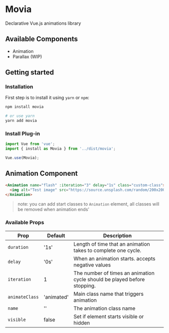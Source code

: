 # Movia

Declarative Vue.js animations library

## Available Components

* Animation
* Parallax (WIP)

## Getting started

### Installation

First step is to install it using `yarn` or `npm`:

```bash
npm install movia

# or use yarn
yarn add movia
```

### Install Plug-in

```js
import Vue from 'vue';
import { install as Movia } from '../dist/movia';

Vue.use(Movia);
```

## Animation Component

```html
<Animation name="flash" :iteration="3" delay="1s" class="custom-class">
  <img alt="Test image" src="https://source.unsplash.com/random/200x200">
</Animation>
```

> note: you can add start classes to `Animation` element, all classes will be removed when animation ends'

### Available Props

|Prop          |Default|Description|
|--------------|-------|-----------|
|`duration`    |'1s'   |Length of time that an animation takes to complete one cycle.|
|`delay`       |'0s'   |When an animation starts. accepts negative values |
|`iteration`   |1      |The number of times an animation cycle should be played before stopping.|
|`animateClass`|'animated'|Main class name that triggers animation|
|`name`        |''     |The animation class name|
|`visible`     |false  |Set if element starts visible or hidden|
